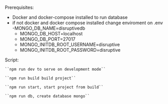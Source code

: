 Prerequisites:
- Docker and docker-compose installed to run database
- if not docker and docker compose installed change enviroment on .env
     -MONGO_DB_NAME=disruptivedb
     - MONGO_DB_HOST=localhost
     - MONGO_DB_PORT=27017
     - MONGO_INITDB_ROOT_USERNAME=disruptive
     - MONGO_INITDB_ROOT_PASSWORD=disruptive 
  
Script: 

    ``npm run dev to serve on development mode``

    ``npm run build build project``

    ``npm run start, start project from build``

    ``npm run db, create database mongo``

   